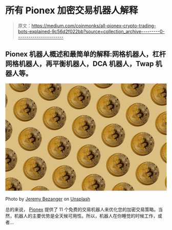 # 所有 Pionex 加密交易机器人解释

> 原文：<https://medium.com/coinmonks/all-pionex-crypto-trading-bots-explained-9c56d2f022bb?source=collection_archive---------0----------------------->

## Pionex 机器人概述和最简单的解释:网格机器人，杠杆网格机器人，再平衡机器人，DCA 机器人，Twap 机器人等。

![](img/0552a66eb74a0981092e82ebe5d8e09d.png)

Photo by [Jeremy Bezanger](https://unsplash.com/@jeremybezanger?utm_source=unsplash&utm_medium=referral&utm_content=creditCopyText) on [Unsplash](https://unsplash.com/s/photos/bitcoin?utm_source=unsplash&utm_medium=referral&utm_content=creditCopyText)

总的来说， [Pionex](https://www.pionex.com/en-US/sign/ref/siZFAJUz) 提供了 11 个免费的交易机器人来优化您的加密交易策略。当然，机器人的主要优势是全天候可用性。所以，机器人在你睡觉的时候工作，或者…